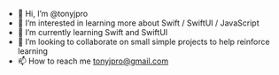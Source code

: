 - 👋 Hi, I’m @tonyjpro
- 👀 I’m interested in learning more about Swift / SwiftUI / JavaScript
- 🌱 I’m currently learning Swift and SwiftUI
- 💞️ I’m looking to collaborate on small simple projects to help reinforce learning
- 📫 How to reach me tonyjpro@gmail.com

<!---
tonyjpro/tonyjpro is a ✨ special ✨ repository because its `README.md` (this file) appears on your GitHub profile.
You can click the Preview link to take a look at your changes.
--->

